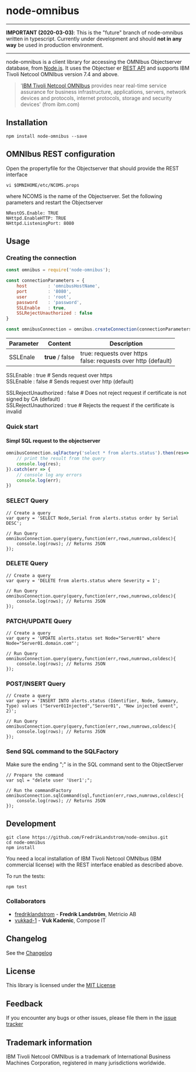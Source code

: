 # node-omnibus

---

__IMPORTANT (2020-03-03)__: This is the "future" branch of node-omnibus written in typescript. Currently under development and should __not in any way__ be used in production environment.

---

node-omnibus is a client library for accessing the OMNIbus Objectserver database, from [Node.js](https://nodejs.org). It uses the Objectser er [REST API](http://www-01.ibm.com/support/knowledgecenter/SSSHTQ_8.1.0/com.ibm.netcool_OMNIbus.doc_8.1.0/omnibus/wip/api/reference/omn_api_http_httpinterface.html?lang=en) and supports IBM Tivoli Netcool OMNIbus version 7.4 and above.

> '[IBM Tivoli Netcool OMNIbus](http://www.ibm.com/software/products/ibmtivolinetcoolomnibus) provides near real-time service assurance for business infrastructure, applications, servers, network devices and protocols, internet protocols, storage and security devices' (from ibm.com)

## Installation
```
npm install node-omnibus --save
```

## OMNIbus REST configuration
Open the propertyfile for the Objectserver that should provide the REST interface
```
vi $OMNIHOME/etc/NCOMS.props
```
where NCOMS is the name of the Objectserver.
Set the following parameters and restart the Objectserver
```
NRestOS.Enable: TRUE
NHttpd.EnableHTTP: TRUE
NHttpd.ListeningPort: 8080
```


## Usage

### Creating the connection
```javascript
const omnibus = require('node-omnibus');

const connectionParameters = {
	host		: 'omnibusHostName',
	port		: '8080',
	user		: 'root',
	password	: 'password',
	SSLEnable   : true,
	SSLRejectUnauthorized : false
}

const omnibusConnection = omnibus.createConnection(connectionParameters)
```

|Parameter | Content   |Description|
|----------|------------|-----------|
| SSLEnale | __true__ / false | true: requests over https <br> false: requests over http (default)
SSLEnable : true  # Sends request over https <br/>
SSLEnable : false # Sends request over http (default)

SSLRejectUnauthorized : false # Does not reject request if certificate is not signed by CA (default)<br/>
SSLRejectUnauthorized : true  # Rejects the request if the certificate is invalid

### Quick start
#### Simpl SQL request to the objectserver
```javascript
omnibusConnection.sqlFactory('select * from alerts.status').then(res=> {
	// print the result from the query
	console.log(res);
}).catch(err => {
	// console log any errors
	console.log(err);
})
```

### SELECT Query
```
// Create a query
var query = 'SELECT Node,Serial from alerts.status order by Serial DESC';

// Run Query
omnibusConnection.query(query,function(err,rows,numrows,coldesc){
	console.log(rows); // Returns JSON
});
```

### DELETE Query
```
// Create a query
var query = 'DELETE from alerts.status where Severity = 1';

// Run Query
omnibusConnection.query(query,function(err,rows,numrows,coldesc){
	console.log(rows); // Returns JSON
});
```

### PATCH/UPDATE Query
```
// Create a query
var query = 'UPDATE alerts.status set Node="Server01" where Node="Server01.domain.com"';

// Run Query
omnibusConnection.query(query,function(err,rows,numrows,coldesc){
	console.log(rows); // Returns JSON
});
```

### POST/INSERT Query
```
// Create a query
var query = 'INSERT INTO alerts.status (Identifier, Node, Summary, Type) values ("Server01Injected","Server01", "New injected event", 2)';

// Run Query
omnibusConnection.query(query,function(err,rows,numrows,coldesc){
	console.log(rows); // Returns JSON
});
```

### Send SQL command to the SQLFactory
Make sure the ending ";" is in the SQL command sent to the ObjectServer
```
// Prepare the command
var sql = "delete user 'User1';";

// Run the commandFactory
omnibusConnection.sqlCommand(sql,function(err,rows,numrows,coldesc){
	console.log(rows); // Returns JSON
});
```

## Development
```
git clone https://github.com/FredrikLandstrom/node-omnibus.git
cd node-omnibus
npm install
```

You need a local installation of IBM Tivoli Netcool OMNIbus (IBM commercial license) with the REST interface enabled as described above.

To run the tests:
```
npm test
```

### Collaborators

* [fredriklandstrom](https://github.com/fredriklandstrom) - **Fredrik Landström**, Metricio AB
* [vukkad-1](https://github.com/vukkad-1) - **Vuk Kadenic**, Compose IT


## Changelog
See the [Changelog][changelog]

## License
This library is licensed under the [MIT License][license]

## Feedback
If you encounter any bugs or other issues, please file them in the
[issue tracker][issue-tracker]

## Trademark information
IBM Tivoli Netcool OMNIbus is a trademark of International Business Machines Corporation, registered in many jurisdictions worldwide.


[license]: LICENSE
[issue-tracker]: https://github.com/fredriklandstrom/node-omnibus/issues
[changelog]: CHANGELOG.md
